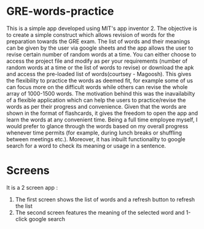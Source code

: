 # GRE-words-practice

This is a simple app developed using MIT's app inventor 2. The objective is to create a simple construct which allows revision of words for the preparation towards the GRE exam. The list of words and their meanings can be given by the user via google sheets and the app allows the user to revise certain number of random words at a time. You can either choose to access the project file and modify as per your requirements (number of random words at a time or the list of words to revise) or download the apk and access the pre-loaded list of words(courtsey - Magoosh). This gives the flexibility to practice the words as deemed fit, for example some of us can focus more on the difficult words while others can revise the whole array of 1000-1500 words. The motivation behind this was the inavailabilty of a flexible application which can help the users to practice/revise the words as per their progress and convenience. Given that the words are shown in the format of flashcards, it gives the freedom to open the app and learn the words at any convenient time. Being a full time employee myself, I would prefer to glance through the words based on my overall progress whenever time permits (for example, during lunch breaks or shuffling between meetings etc.). Moreover, it has inbuilt functionality to google search for a word to check its meaning or usage in a sentence.

# Screens

It is a 2 screen app :
1. The first screen shows the list of words and a refresh button to refresh the list
2. The second screen features the meaning of the selected word and 1-click google search
